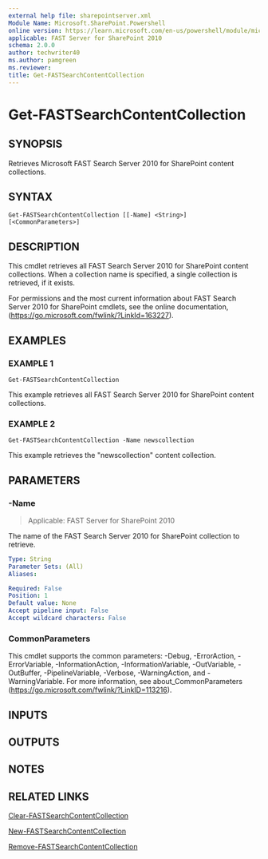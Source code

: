 ```yaml
---
external help file: sharepointserver.xml
Module Name: Microsoft.SharePoint.Powershell
online version: https://learn.microsoft.com/en-us/powershell/module/microsoft.sharepoint.powershell/get-fastsearchcontentcollection
applicable: FAST Server for SharePoint 2010
schema: 2.0.0
author: techwriter40
ms.author: pamgreen
ms.reviewer:
title: Get-FASTSearchContentCollection
---
```


# Get-FASTSearchContentCollection

## SYNOPSIS
Retrieves Microsoft FAST Search Server 2010 for SharePoint content collections.

## SYNTAX

```
Get-FASTSearchContentCollection [[-Name] <String>] [<CommonParameters>]
```

## DESCRIPTION
This cmdlet retrieves all FAST Search Server 2010 for SharePoint content collections.
When a collection name is specified, a single collection is retrieved, if it exists.

For permissions and the most current information about FAST Search Server 2010 for SharePoint cmdlets, see the online documentation, (https://go.microsoft.com/fwlink/?LinkId=163227).

## EXAMPLES

### EXAMPLE 1
```
Get-FASTSearchContentCollection
```

This example retrieves all FAST Search Server 2010 for SharePoint content collections.

### EXAMPLE 2
```
Get-FASTSearchContentCollection -Name newscollection
```

This example retrieves the "newscollection" content collection.

## PARAMETERS

### -Name

> Applicable: FAST Server for SharePoint 2010

The name of the FAST Search Server 2010 for SharePoint collection to retrieve.

```yaml
Type: String
Parameter Sets: (All)
Aliases:

Required: False
Position: 1
Default value: None
Accept pipeline input: False
Accept wildcard characters: False
```

### CommonParameters
This cmdlet supports the common parameters: -Debug, -ErrorAction, -ErrorVariable, -InformationAction, -InformationVariable, -OutVariable, -OutBuffer, -PipelineVariable, -Verbose, -WarningAction, and -WarningVariable. For more information, see about_CommonParameters (https://go.microsoft.com/fwlink/?LinkID=113216).

## INPUTS

## OUTPUTS

## NOTES

## RELATED LINKS

[Clear-FASTSearchContentCollection](Clear-FASTSearchContentCollection.md)

[New-FASTSearchContentCollection](New-FASTSearchContentCollection.md)

[Remove-FASTSearchContentCollection](Remove-FASTSearchContentCollection.md)
